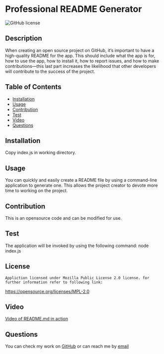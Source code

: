 # Professional README Generator
![GitHub license](https://img.shields.io/badge/License-MPL%202.0-brightgreen.svg)
## Description
When creating an open source project on GitHub, it’s important to have a high-quality README for the app. This should include what the app is for, how to use the app, how to install it, how to report issues, and how to make contributions&mdash;this last part increases the likelihood that other developers will contribute to the success of the project.
 
## Table of Contents
- [Installation](#Installation)
- [Usage](#Usage)
- [Contribution](#Contribution)
- [Test](#test)
- [Video](#video)
- [Questions](#questions)


## Installation
Copy index.js in working directory.
  
## Usage
You can quickly and easily create a README file by using a command-line application to generate one. This allows the project creator to devote more time to working on the project.

## Contribution
This is an opensource code and can be modified for use.

## Test
The application will be invoked by using the following command:
node index.js

## License
    Appliction licensed under Mozilla Public License 2.0 license. for further information refer to following link:
https://opensource.org/licenses/MPL-2.0

## Video
[Video of README.md in action](https://drive.google.com/file/d/1si6WfXYJNvJVC9FCzX9T_t8g0iTupqIR/view)

## Questions
You can check my work on [GitHub](https://github.com/eamahma/README-GENERATOR) or can reach me by [email](mailto:eamahma@gmail.com)

